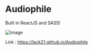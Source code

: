 # Audiophile

Built in ReactJS and SASS!  

![image](https://user-images.githubusercontent.com/100687592/227674710-1f370586-84f2-43ec-b741-ebd72d684b8c.png)

Link : https://lack21.github.io/Audiophile
